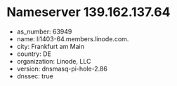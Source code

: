 # Nameserver 139.162.137.64

* as_number: 63949
* name: li1403-64.members.linode.com.
* city: Frankfurt am Main
* country: DE
* organization: Linode, LLC
* version: dnsmasq-pi-hole-2.86
* dnssec: true

